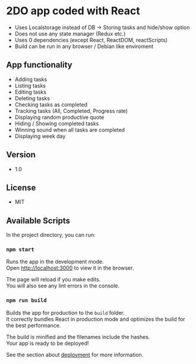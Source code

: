 # 2DO app coded with React

- Uses Localstorage instead of DB -> Storing tasks and hide/show option
- Does not use any state manager (Redux etc.)
- Uses 0 dependencies (except React, ReactDOM, reactScripts)
- Build can be run in any browser / Debian like enviroment

## App functionality

- Adding tasks
- Listing tasks
- Editing tasks
- Deleting tasks
- Checking tasks as completed
- Tracking tasks (All, Completed, Progress rate)
- Displaying random productive quote
- Hiding / Showing completed tasks
- Winning sound when all tasks are completed
- Displaying week day

## Version

- 1.0

## License

- MIT

## Available Scripts

In the project directory, you can run:

### `npm start`

Runs the app in the development mode.<br>
Open [http://localhost:3000](http://localhost:3000) to view it in the browser.

The page will reload if you make edits.<br>
You will also see any lint errors in the console.

### `npm run build`

Builds the app for production to the `build` folder.<br>
It correctly bundles React in production mode and optimizes the build for the best performance.

The build is minified and the filenames include the hashes.<br>
Your app is ready to be deployed!

See the section about [deployment](https://facebook.github.io/create-react-app/docs/deployment) for more information.
